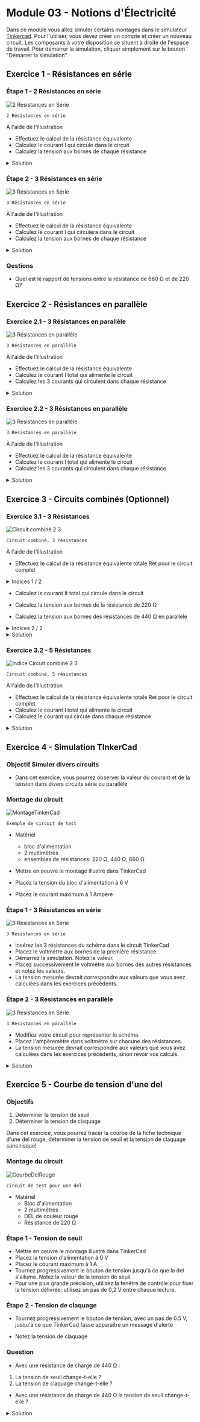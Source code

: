 # Module 03 - Notions d'Électricité

Dans ce module vous allez simuler certains montages dans le simulateur [Tinkercad](https://www.tinkercad.com/). Pour l'utiliser, vous devez créer un compte et créer un nouveau circuit. Les composants à votre disposition se situent à droite de l'espace de travail. Pour démarrer la simulation, cliquer simplement sur le bouton "Démarrer la simulation".

## Exercice 1 - Résistances en série

### Étape 1 - 2 Résistances en série

![2 Resistances en Série](img/rs_220_220.png)

    2 Résistances en série

À l'aide de l'illustration

- Effectuez le calcul de la résistance équivalente
- Calculez le courant I qui circule dans le circuit
- Calculez la tension aux bornes de chaque résistance

<details>
    <summary>Solution</summary>

Rt = 220 + 220 = 440 &#8486;  
U1 = 220 * 13,43 = 3 V  
U2 = 220 * 13,43 = 3 V  
It = 6 / 440 = 13,6 mA

![2 Resistances en Série - Solution](img/rs_220_220_solution.png)

</details>

### Étape 2 - 3 Résistances en série

![3 Résistances en Série](img/rs_220_440_660.png)

    3 Résistances en série

À l'aide de l'illustration

- Effectuez le calcul de la résistance équivalente
- Calculez le courant I qui circulera dans le circuit
- Calculez la tension aux bornes de chaque résistance

<details>
    <summary>Solution</summary>

Rt = 220 + 440 + 660 = 1320 &#8486;  
U1 = 4,6 * 220 = 1 V  
U2 = 4,6 * 440 = 2 V  
U3 = 4,6 * 660 = 3 V  
It = 6 / 1320 = 4,6 mA

![3 Résistances en Série - Solution](img/rs_220_440_660_solution.png)

</details>

### Qestions

- Quel est le rapport de tensions entre la résistance de 660 Ω et de 220 Ω?

## Exercice 2 - Résistances en parallèle

### Exercice 2.1 - 3 Résistances en parallèle

![3 Résistances en parallèle](img/rp_220_220_220.png)

    3 Résistances en parallèle

À l'aide de l'illustration

- Effectuez le calcul de la résistance équivalente
- Calculez le courant I total qui alimente le circuit
- Calculez les 3 courants qui circulent dans chaque résistance

<details>
    <summary>Solution</summary>

1 / Rt = 1 / 220 + 1 / 220 + 1 / 220 = 3 / 220 => Rt = 73,3 &#8486;  
U1 = U2 = U3 = 6 V  
It = 6 / 73,3 = 81,9 mA  
I1 = I2 = I3 = 27,3 mA  

![3 Résistances en parallèle - Solution](img/rp_220_220_220_solution.png)

</details>

### Exercice 2.2 - 3 Résistances en parallèle

![3 Resistances en parallèle](img/rp_220_220_440.png)

    3 Résistances en parallèle

À l'aide de l'illustration

- Effectuez le calcul de la résistance équivalente
- Calculez le courant I total qui alimente le circuit
- Calculez les 3 courants qui circulent dans chaque résistance

<details>
    <summary>Solution</summary>

1 / Rt = 1 / 220 + 1 / 220 + 1 / 440 = 5 / 440 => Rt = 88 &#8486;  
U1 = U2 = U3 = 6 V  
It = 6 / 88 = 68,2 mA  
I1 = 27,3 mA  
I2 = 27,3 mA  
I3 = 13,6 mA

![3 Résistances en parallèle - Solution](img/rp_220_220_440_solution.png)

</details>

## Exercice 3 - Circuits combinés (Optionnel)

### Exercice 3.1 - 3 Résistances

![Circuit combiné 2 3](img/rs_220_rp_440_440.png)

    Circuit combiné, 3 résistances

À l'aide de l'illustration

- Effectuez le calcul de la résistance équivalente totale Ret pour le circuit complet

<details>
    <summary>Indices 1 / 2</summary>

1. Effectuez le calcul de la résistance équivalente en parallèle Rep pour les 2 résistances en parallèle

2. La résistance Ret totale est donné par la  résistance de 220 Ω en série avec la résistance Rep

</details>

- Calculez le courant It total qui circule dans le circuit
- Calculez la tension aux bornes de la résistance de 220 Ω

- Calculez la tension aux bornes des résistances de 440 Ω en parallèle

<details>
    <summary>Indices 2 / 2</summary>

1. la tension aux bornes de résistances en parallèle est la même. La tension peut être déduite de la tension totale et de la tension U aux bornes de la résistance de 220 Ω

2. le courant est calculé à partir de la formule U / R2 et U /R3

![Indice Circuit combiné 2 3](img/rs_220_rp_440_440_Indice.png)

    Circuit combiné, 3 résistances

</details>

<details>
    <summary>Solution</summary>

1 / Re1 = 1 / 440 + 1 / 440 = 1 / 220 => Re1 = 220 &#8486;  
Rt = 440 &#8486;  
It = 6 / 440 = 13,6 mA  
U1 = 220 * 0.0136 = 3V  
U2 = U3 = 220 * 0.0136 = 3V  
I2 = 3 / 440 = 6,8 mA   
I3 = 3 / 440 = 6,8 mA

![Solution Circuit combiné 2 3](img/rs_220_rp_440_440_solution.png)

</details>

### Exercice 3.2 - 5 Résistances

![Indice Circuit combiné 2 3](img/rs_580_220_rp_440_440_1K.png)

    Circuit combiné, 5 résistances

À l'aide de l'illustration

- Effectuez le calcul de la résistance équivalente totale Ret pour le circuit complet
- Calculez le courant I total qui alimente le circuit
- Calculez le courant qui circule dans chaque résistance

<details>
    <summary>Solution</summary>

Re1 = 180.33 &#8486;  
Rt = 580 + 220 + 180.33 = 980.33  
It = 6 / 980.33 = 6.1 mA  
U1 = 580 * 0.0061 = 3,54 V  
U2 = 220 * 0.0061 = 1.34 V V  
Ue1 = U3 = U4 = U5 = 180.33 * 0.0061 = 1.1 V  
I3 = I4 = 1.1 / 440 = 2.5mA  
I5 = 1.1/1000 = 1.1 mA 

![Circuit combiné 2 3](img/rs_580_220_rp_440_440_1K_solution.png)

</details>

## Exercice 4 - Simulation TInkerCad

### Objectif Simuler divers circuits

- Dans cet exercice, vous pourrez observer la valeur du courant et de la tension dans divers circuits série ou parallèle

### Montage du circuit

![MontageTinkerCad](img/rs_220_440_660_A_V.png)

    Exemple de circuit de test

- Matériel
  - bloc d'alimentation
  - 2 multimètres
  - ensembles de résistances: 220 Ω, 440 Ω, 660 Ω

- Mettre en oeuvre le montage illustré dans TinkerCad
- Placez la tension du bloc d'alimentation à 6 V
- Placez le courant maximum à 1 Ampère

### Étape 1 - 3 Résistances en série

![3 Resistances en Série](img/rs_220_440_660.png)

    3 Résistances en série

- Insérez les 3 résistances du schéma dans le circuit TinkerCad
- Placez le voltmètre aux bornes de la première résistance.
- Démarrez la simulation. Notez la valeur.
- Placez successivement le voltmètre aux bornes des autres résistances et notez les valeurs.
- La tension mesurée devrait correspondre aux valeurs que vous avez calculées dans les exercices précédents.

### Étape 2 - 3 Résistances en parallèle

![3 Resistances en Série](img/rp_220_220_220.png)

    3 Résistances en parallèle

- Modifiez votre circuit pour représenter le schéma.
- Placez  l'ampèremètre dans  voltmètre sur chacune des résistances.
- La tension mesurée devrait correspondre aux valeurs que vous avez calculées dans les exercices précédents, sinon revoir vos calculs.

<details>
    <summary>Solution</summary>

![3 résistances en parallèle sous Tinkercad](img/rp_220_220_220_tinkercad_solution.png)

</details>

## Exercice 5 - Courbe de tension d'une del

### Objectifs

1. Déterminer la tension de seuil
2. Déterminer la tension de claquage

Dans cet exercice, vous pourrez tracer la courbe de la fiche technique d'une del rouge, déterminer la tension de seuil et la tension de claquage sans risque!

### Montage du circuit

![CourbeDelRouge](img/CourbeDelRouge.png)

    circuit de test pour une del

- Matériel
  - Bloc d'alimentation
  - 2 multimètres
  - DEL de couleur rouge
  - Résistance de 220 Ω

### Étape 1 - Tension de seuil

- Mettre en oeuvre le montage illustré dans TinkerCad
- Placez la tension d'alimentation à 0 V
- Placez le courant maximum à 1 A
- Tournez progressivement le bouton de tension jusqu'à ce que la del s'allume. Notez la valeur de la tension de seuil.
- Pour une plus grande précision, utilisez la fenêtre de contrôle pour fixer la tension délivrée; utilisez un pas de 0,2 V entre chaque lecture.

### Étape 2 - Tension de claquage

- Tournez progressivement le bouton de tension, avec un pas de 0.5 V, jusqu'à ce que TinkerCad fasse apparaître un message d'alerte

- Notez la tension de claquage

### Question

- Avec une résistance de charge de 440 Ω :

1. La tension de seuil change-t-elle ?
2. La tension de claquage change-t-elle ?

- Avec une résistance de charge  de 440 Ω la tension de seuil change-t-elle ?

<details>
    <summary>Solution</summary>

Non les tensions de seuil et de claquage dépendent uniquement de la fabrication du matériau.
</details>
